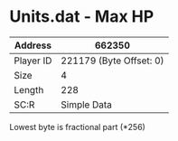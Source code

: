 #  Units.dat - Max HP
Address   | 662350
----------|-------------
Player ID | 221179 (Byte Offset: 0)
Size 	  | 4
Length 	  | 228
SC:R      | Simple Data

Lowest byte is fractional part (*256)
